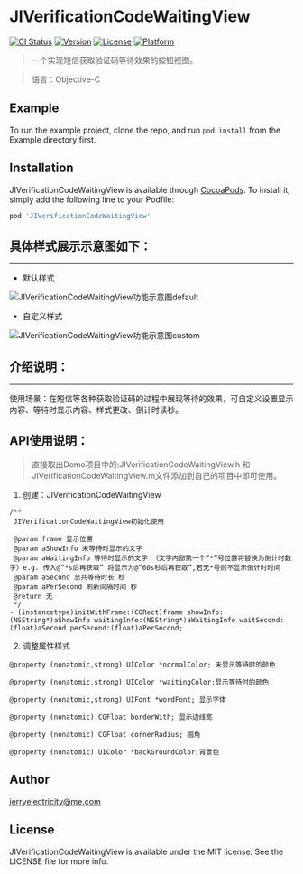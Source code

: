 # JIVerificationCodeWaitingView

[![CI Status](https://img.shields.io/travis/jerryelectricity@me.com/JIVerificationCodeWaitingView.svg?style=flat)](https://travis-ci.org/jerryelectricity@me.com/JIVerificationCodeWaitingView)
[![Version](https://img.shields.io/cocoapods/v/JIVerificationCodeWaitingView.svg?style=flat)](https://cocoapods.org/pods/JIVerificationCodeWaitingView)
[![License](https://img.shields.io/cocoapods/l/JIVerificationCodeWaitingView.svg?style=flat)](https://cocoapods.org/pods/JIVerificationCodeWaitingView)
[![Platform](https://img.shields.io/cocoapods/p/JIVerificationCodeWaitingView.svg?style=flat)](https://cocoapods.org/pods/JIVerificationCodeWaitingView)

>一个实现短信获取验证码等待效果的按钮视图。

>语言：Objective-C

## Example

To run the example project, clone the repo, and run `pod install` from the Example directory first.

## Installation

JIVerificationCodeWaitingView is available through [CocoaPods](https://cocoapods.org). To install
it, simply add the following line to your Podfile:

```ruby
pod 'JIVerificationCodeWaitingView'
```

## 具体样式展示示意图如下：
***
* 默认样式

![JIVerificationCodeWaitingView功能示意图default](https://github.com/JerryIce/JIVerificationCodeWaitingView/blob/master/other/DemoDiagram_type_default.gif)

* 自定义样式

![JIVerificationCodeWaitingView功能示意图custom](https://github.com/JerryIce/JIVerificationCodeWaitingView/blob/master/other/DemoDiagram_type_custom.gif)

## 介绍说明：
***
使用场景：在短信等各种获取验证码的过程中展现等待的效果，可自定义设置显示内容、等待时显示内容、样式更改、倒计时读秒。

## API使用说明：

> 直接取出Demo项目中的:JIVerificationCodeWaitingView.h 和 JIVerificationCodeWaitingView.m文件添加到自己的项目中即可使用。

1. 创建：JIVerificationCodeWaitingView

```
/**
 JIVerificationCodeWaitingView初始化使用

 @param frame 显示位置
 @param aShowInfo 未等待时显示的文字
 @param aWaitingInfo 等待时显示的文字 （文字内部第一个“*”号位置将替换为倒计时数字）e.g. 传入@“*s后再获取” 将显示为@“60s秒后再获取”,若无*号则不显示倒计时时间
 @param aSecond 总共等待时长 秒
 @param aPerSecond 刷新间隔时间 秒
 @return 无
 */
- (instancetype)initWithFrame:(CGRect)frame showInfo:(NSString*)aShowInfo waitingInfo:(NSString*)aWaitingInfo waitSecond:(float)aSecond perSecond:(float)aPerSecond;
```

2. 调整属性样式

```
@property (nonatomic,strong) UIColor *normalColor; 未显示等待时的颜色
 
@property (nonatomic,strong) UIColor *waitingColor;显示等待时的颜色

@property (nonatomic,strong) UIFont *wordFont; 显示字体

@property (nonatomic) CGFloat borderWith; 显示边线宽

@property (nonatomic) CGFloat cornerRadius; 圆角

@property (nonatomic) UIColor *backGroundColor;背景色

```


## Author

jerryelectricity@me.com

## License

JIVerificationCodeWaitingView is available under the MIT license. See the LICENSE file for more info.
